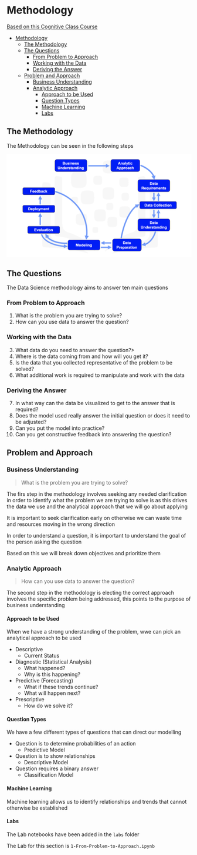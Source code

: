 # Methodology

[Based on this Cognitive Class Course](https://cognitiveclass.ai/courses/data-science-methodology-2/)

- [Methodology](#methodology)
	- [The Methodology](#the-methodology)
	- [The Questions](#the-questions)
		- [From Problem to Approach](#from-problem-to-approach)
		- [Working with the Data](#working-with-the-data)
		- [Deriving the Answer](#deriving-the-answer)
	- [Problem and Approach](#problem-and-approach)
		- [Business Understanding](#business-understanding)
		- [Analytic Approach](#analytic-approach)
			- [Approach to be Used](#approach-to-be-used)
			- [Question Types](#question-types)
			- [Machine Learning](#machine-learning)
			- [Labs](#labs)

## The Methodology

The Methodology can be seen in the following steps

![Data Science Methodology](../.gitbook/assets/datascience_methodology_flowchart.png)


## The Questions

The Data Science methodology aims to answer ten main questions

### From Problem to Approach

1. What is the problem you are trying to solve?
2. How can you use data to answer the question?

### Working with the Data

3. What data do you need to answer the question?>
4. Where is the data coming from and how will you get it?
5. Is the data that you collected representative of the problem to be solved?
6. What additional work is required to manipulate and work with the data

### Deriving the Answer

7. In what way can the data be visualized to get to the answer that is required?
8. Does the model used really answer the initial question or does it need to be adjusted?
9. Can you put the model into practice?
10. Can you get constructive feedback into answering the question?

## Problem and Approach

### Business Understanding

> What is the problem you are trying to solve?

The firs step in the methodology involves seeking any needed clarification in order to identify what the problem we are trying to solve is as this drives the data we use and the analytical approach that we will go about applying

It is important to seek clarification early on otherwise we can waste time and resources moving in the wrong direction

In order to understand a question, it is important to understand the goal of the person asking the question

Based on this we will break down objectives and prioritize them

### Analytic Approach

> How can you use data to answer the question?

The second step in the methodology is electing the correct approach involves the specific problem being addressed, this points to the purpose of business understanding

#### Approach to be Used

When we have a strong understanding of the problem, wwe can pick an analytical approach to be used

- Descriptive
  - Current Status
- Diagnostic (Statistical Analysis)
  - What happened?
  - Why is this happening?
- Predictive (Forecasting)
  - What if these trends continue?
  - What will happen next?
- Prescriptive
  - How do we solve it?

#### Question Types

We have a few different types of questions that can direct our modelling

- Question is to determine probabilities of an action
  - Predictive Model
- Question is to show relationships
  - Descriptive Model
- Question requires a binary answer
  - Classification Model

#### Machine Learning

Machine learning allows us to identify relationships and trends that cannot otherwise be established

#### Labs

The Lab notebooks have been added in the `labs` folder

The Lab for this section is `1-From-Problem-to-Approach.ipynb`

